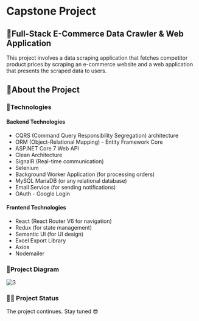 # Capstone Project
## 📃Full-Stack E-Commerce Data Crawler & Web Application 
This project involves a data scraping application that fetches competitor product prices by scraping an e-commerce website and a web application that presents the scraped data to users.
## 🌟About the Project
### 🧰Technologies
#### Backend Technologies
- CQRS (Command Query Responsibility Segregation) architecture
- ORM (Object-Relational Mapping) - Entity Framework Core
- ASP.NET Core 7 Web API
- Clean Architecture
- SignalR (Real-time communication)
- Selenium
- Background Worker Application (for processing orders)
- MySQL MariaDB  (or any relational database)
- Email Service (for sending notifications)
- OAuth - Google Login

#### Frontend Technologies
- React  (React Router V6 for navigation) 
- Redux (for state management)
- Semantic UI (for UI design)
- Excel Export Library 
- Axios
- Nodemailer
### 🔗Project Diagram
![3](https://github.com/yasarzeynep/UpSchool-FullStack-Development-Bootcamp/assets/116646963/dd5c5435-c364-4627-9e5c-7eba0a3b071c)
  
### 👨‍💻 Project Status
The project continues. Stay tuned 😎
